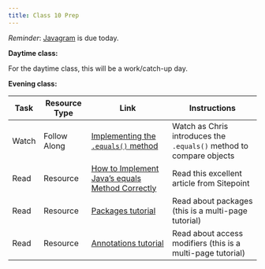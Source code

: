 ```yaml
---
title: Class 10 Prep 
---
```


*Reminder*: [Javagram][javagram] is due today.

**Daytime class:**

For the daytime class, this will be a work/catch-up day.

**Evening class:**

Task | Resource Type | Link  | Instructions
--------------|------|------|-------------
Watch | Follow Along | [Implementing the `.equals()` method][walkthrough] | Watch as Chris introduces the `.equals()` method to compare objects
Read | Resource | [How to Implement Java’s equals Method Correctly][dot-equals] | Read this excellent article from Sitepoint
Read | Resource | [Packages tutorial][packages-tutorial] | Read about packages (this is a multi-page tutorial)
Read | Resource | [Annotations tutorial][annotations-tutorial] | Read about access modifiers (this is a multi-page tutorial)

[dot-equals]: https://www.sitepoint.com/implement-javas-equals-method-correctly/
[packages-tutorial]: https://docs.oracle.com/javase/tutorial/java/package/index.html
[annotations-tutorial]: https://docs.oracle.com/javase/tutorial/java/annotations/
[walkthrough]: https://www.youtube.com/watch?v=iyT7pgKzOZM
[javagram]: ../../materials/assignments/javagram

